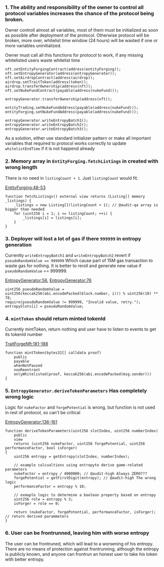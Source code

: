 ### 1. The ability and responsibility of the owner to control all protocol variables increases the chance of the protocol being broken.

Owner controll almost all variables, most of them must be initialized as soon as possible after deployment of the protocol. Otherwise protocol will be broken, more over, whitelist time window (24 hours) will be wasted if one or more variables uninitialized.

Owner must call all this functions for protocol to work, if any missing whitelisted users waste whitelist time
```solidity
nft.setEntityForgingContract(address(entityForging));
nft.setEntropyGenerator(address(entropyGenerator));
nft.setAirdropContract(address(airdrop));
airdrop.setTraitToken(address(token));
airdrop.transferOwnership(address(nft));
nft.setNukeFundContract(payable(address(nukeFund)));

entropyGenerator.transferOwnership(address(nft));

entityTrading.setNukeFundAddress(payable(address(nukeFund)));
entityForging.setNukeFundAddress(payable(address(nukeFund)));

entropyGenerator.writeEntropyBatch1();
entropyGenerator.writeEntropyBatch2();
entropyGenerator.writeEntropyBatch3();
```

As a solution, either use standard initializer pattern or make all important variables that required to protocol works correctly to update `whitelistEndTime` if it is not happend already

### 2. Memory array in `EntityForging.fetchListings` in created with wrong length

There is no need in `listingCount + 1`. Just `listingCount` would fit.

[EntityForging:48-53](https://github.com/code-423n4/2024-07-traitforge/blob/279b2887e3d38bc219a05d332cbcb0655b2dc644/contracts/EntityForging/EntityForging.sol#L48-L53)

```solidity
function fetchListings() external view returns (Listing[] memory _listings) {
    _listings = new Listing[](listingCount + 1); // @audit-qa array is bigger than needed
    for (uint256 i = 1; i <= listingCount; ++i) {
        _listings[i] = listings[i];
    }
}
```

### 3. Deployer will lost a lot of gas if there `999999` in entropy generation

Currently `writeEntropyBatch1` and `writeEntropyBatch2` revert if `pseudoRandomValue == 999999` Which cause part of 15M gas transaction to waste gas for nothing.
It is better to reroll and generate new value if `pseudoRandomValue` == 999999.

[EntropyGenerator:56](https://github.com/code-423n4/2024-07-traitforge/blob/279b2887e3d38bc219a05d332cbcb0655b2dc644/contracts/EntropyGenerator/EntropyGenerator.sol#L56), [EntropyGenerator:76](https://github.com/code-423n4/2024-07-traitforge/blob/279b2887e3d38bc219a05d332cbcb0655b2dc644/contracts/EntropyGenerator/EntropyGenerator.sol#L76)

```solidity
uint256 pseudoRandomValue = uint256(keccak256(abi.encodePacked(block.number, i))) % uint256(10) ** 78;
require(pseudoRandomValue != 999999, "Invalid value, retry.");
entropySlots[i] = pseudoRandomValue;
```

### 4. `mintToken` should return minted tokenId

Currently mintToken, return nothing and user have to listen to events to get its tokenId number

[TraitForgeNft:181-188](https://github.com/code-423n4/2024-07-traitforge/blob/279b2887e3d38bc219a05d332cbcb0655b2dc644/contracts/TraitForgeNft/TraitForgeNft.sol#L181-L188)

```solidity
function mintToken(bytes32[] calldata proof)
    public
    payable
    whenNotPaused
    nonReentrant
    onlyWhitelisted(proof, keccak256(abi.encodePacked(msg.sender)))
{
```

### 5. `EntropyGenerator.deriveTokenParameters` Has completely wrong logic
Logic for `nukeFactor` and `forgePotential` is wrong, but function is not used in rest of protocol, so can't be critical

[EntropyGenerator:136-161](https://github.com/code-423n4/2024-07-traitforge/blob/279b2887e3d38bc219a05d332cbcb0655b2dc644/contracts/EntropyGenerator/EntropyGenerator.sol#L136-L161)

```solidity
function deriveTokenParameters(uint256 slotIndex, uint256 numberIndex)
    public
    view
    returns (uint256 nukeFactor, uint256 forgePotential, uint256 performanceFactor, bool isForger)
{
    uint256 entropy = getEntropy(slotIndex, numberIndex);

    // example calcualtions using entropyto derive game-related parameters
    nukeFactor = entropy / 4000000; // @audit-high Always ZERO???
    forgePotential = getFirstDigit(entropy); // @audit-high The wrong logic 
    performanceFactor = entropy % 10;

    // exmaple logic to determine a boolean property based on entropy
    uint256 role = entropy % 3;
    isForger = role == 0;

    return (nukeFactor, forgePotential, performanceFactor, isForger); // return derived parammeters
}
```

### 6. User can be frontrunned, leaving him with worse entropy

The user can be frontruned, which will lead to a worsening of his entropy. There are no means of protection against frontrunning, although the entropy is publicly known, and anyone can frontrun an honest user to take his token with better entropy.


